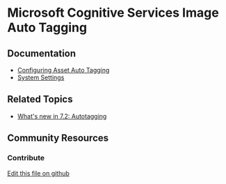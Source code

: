# Microsoft Cognitive Services Image Auto Tagging

## Documentation

* [Configuring Asset Auto Tagging](https://portal.liferay.dev/docs/7-2/user/-/knowledge_base/u/configuring-asset-auto-tagging)
* [System Settings](https://portal.liferay.dev/docs/7-2/user/-/knowledge_base/u/system-settings)

## Related Topics

* [What's new in 7.2: Autotagging](https://portal.liferay.dev/docs/7-2/user/-/knowledge_base/u/whats-new-in-72#auto-tagging)

## Community Resources


### Contribute

[Edit this file on github](https://github.com/olafk/controlpanel-documentation-docs/blob/master/md/72en/com_liferay_configuration_admin_web_portlet_SystemSettingsPortlet/com.liferay.document.library.asset.auto.tagger.microsoft.cognitive.services.internal.configuration.MSCognitiveServicesAssetAutoTagProviderCompanyConfiguration.md)
